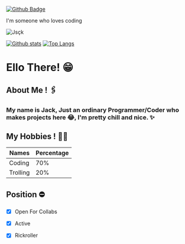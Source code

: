 
[![Github Badge](https://img.shields.io/badge/-Jsçk-grey?style=flat&logo=github&logoColor=white&link=https://github.com/Jsçk/)](https://www.github.com/Jsçk/) <p align='left'>I'm someone who loves coding </p>
<p align=left> <img src=https://komarev.com/ghpvc/?username=Jsçk alt=Jsçk /> </p>

[![Github stats](https://github-readme-stats.vercel.app/api?username=Jsçk&show_icons=true&include_all_commits=true)](https://github.com/Jsçk/github-readme-stats)
[![Top Langs](https://github-readme-stats.vercel.app/api/top-langs/?username=Jsçk&layout=compact)](https://github.com/Jsçk/github-readme-stats)

# Ello There! 😁

## About Me ! 🖇️

### My name is Jack, Just an ordinary Programmer/Coder who makes projects here 😂, I'm pretty chill and nice. ✨

## My Hobbies ! 🏴‍☠️

Names | Percentage
------------ | -------------
Coding | 70%
Trolling | 20%

## Position ⛔

 - [x] Open For Collabs 

 - [x] Active

 - [x] Rickroller

